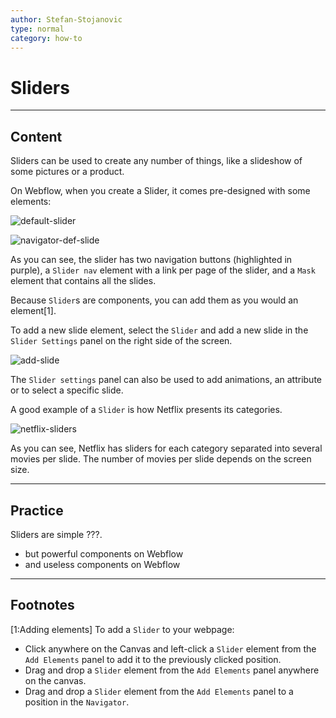 ```yaml
---
author: Stefan-Stojanovic
type: normal
category: how-to
---
```


# Sliders


---

## Content

Sliders can be used to create any number of things, like a slideshow of some pictures or a product. 

On Webflow, when you create a Slider, it comes pre-designed with some elements:

![default-slider](https://img.enkipro.com/44960d891625b50c689a04bf7bd88d72.png)

![navigator-def-slide](https://img.enkipro.com/f4c1dbcc07680b70f242b6ca964d9d04.png)

As you can see, the slider has two navigation buttons (highlighted in purple), a `Slider nav` element with a link per page of the slider, and a `Mask` element that contains all the slides.

Because `Slider`s are components, you can add them as you would an element[1].

To add a new slide element, select the `Slider` and add a new slide in the `Slider Settings` panel on the right side of the screen.

![add-slide](https://img.enkipro.com/af608fcc31fac43cc203b37bbeed58e5.png)

The `Slider settings` panel can also be used to add animations, an attribute or to select a specific slide.

A good example of a `Slider` is how Netflix presents its categories.

![netflix-sliders](https://img.enkipro.com/c84ab61810e5878947e4909dbf729a59.png)

As you can see, Netflix has sliders for each category separated into several movies per slide. The number of movies per slide depends on the screen size.


---

## Practice

Sliders are simple ???.

- but powerful components on Webflow
- and useless components on Webflow


---

## Footnotes

[1:Adding elements]
To add a `Slider` to your webpage:

- Click anywhere on the Canvas and left-click a `Slider` element from the `Add Elements` panel to add it to the previously clicked position.
- Drag and drop a `Slider` element from the `Add Elements` panel anywhere on the canvas.
- Drag and drop a `Slider` element from the `Add Elements` panel to a position in the `Navigator`.
